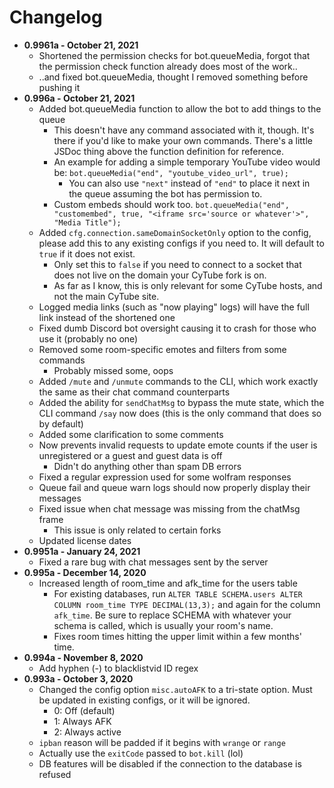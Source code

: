 # Changelog
  - **0.9961a - October 21, 2021**
    - Shortened the permission checks for bot.queueMedia, forgot that the permission check function already does most of the work..
    - ..and fixed bot.queueMedia, thought I removed something before pushing it
  - **0.996a - October 21, 2021**
    - Added bot.queueMedia function to allow the bot to add things to the queue
      - This doesn't have any command associated with it, though. It's there if you'd like to make your own commands. There's a little JSDoc thing above the function definition for reference.
      - An example for adding a simple temporary YouTube video would be: `bot.queueMedia("end", "youtube_video_url", true);`
        - You can also use `"next"` instead of `"end"` to place it next in the queue assuming the bot has permission to.
      - Custom embeds should work too. `bot.queueMedia("end", "customembed", true, "<iframe src='source or whatever'>", "Media Title");`
    - Added `cfg.connection.sameDomainSocketOnly` option to the config, please add this to any existing configs if you need to. It will default to `true` if it does not exist.
      - Only set this to `false` if you need to connect to a socket that does not live on the domain your CyTube fork is on.
      - As far as I know, this is only relevant for some CyTube hosts, and not the main CyTube site.
    - Logged media links (such as "now playing" logs) will have the full link instead of the shortened one
    - Fixed dumb Discord bot oversight causing it to crash for those who use it (probably no one)
    - Removed some room-specific emotes and filters from some commands
      - Probably missed some, oops
    - Added `/mute` and `/unmute` commands to the CLI, which work exactly the same as their chat command counterparts
    - Added the ability for `sendChatMsg` to bypass the mute state, which the CLI command `/say` now does (this is the only command that does so by default)
    - Added some clarification to some comments
    - Now prevents invalid requests to update emote counts if the user is unregistered or a guest and guest data is off
      - Didn't do anything other than spam DB errors
    - Fixed a regular expression used for some wolfram responses
    - Queue fail and queue warn logs should now properly display their messages
    - Fixed issue when chat message was missing from the chatMsg frame
      - This issue is only related to certain forks
    - Updated license dates
  - **0.9951a - January 24, 2021**
    - Fixed a rare bug with chat messages sent by the server
  - **0.995a - December 14, 2020**
    - Increased length of room_time and afk_time for the users table
      - For existing databases, run `ALTER TABLE SCHEMA.users ALTER COLUMN room_time TYPE DECIMAL(13,3);` and again for the column `afk_time`. Be sure to replace SCHEMA with whatever your schema is called, which is usually your room's name.
      - Fixes room times hitting the upper limit within a few months' time.
  - **0.994a - November 8, 2020**
    - Add hyphen (-) to blacklistvid ID regex
  - **0.993a - October 3, 2020**
    - Changed the config option `misc.autoAFK` to a tri-state option. Must be updated in existing configs, or it will be ignored.
      - 0: Off (default)
      - 1: Always AFK
      - 2: Always active
    - `ipban` reason will be padded if it begins with `wrange` or `range`
    - Actually use the `exitCode` passed to `bot.kill` (lol)
    - DB features will be disabled if the connection to the database is refused
